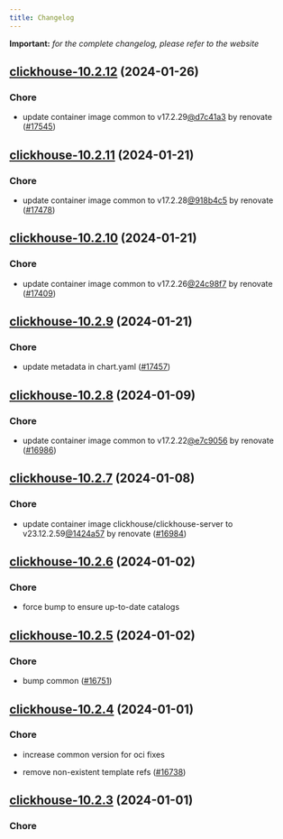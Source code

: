 ```yaml
---
title: Changelog
---
```


**Important:**
*for the complete changelog, please refer to the website*



## [clickhouse-10.2.12](https://github.com/truecharts/charts/compare/clickhouse-10.2.11...clickhouse-10.2.12) (2024-01-26)

### Chore



- update container image common to v17.2.29[@d7c41a3](https://github.com/d7c41a3) by renovate ([#17545](https://github.com/truecharts/charts/issues/17545))


## [clickhouse-10.2.11](https://github.com/truecharts/charts/compare/clickhouse-10.2.10...clickhouse-10.2.11) (2024-01-21)

### Chore



- update container image common to v17.2.28[@918b4c5](https://github.com/918b4c5) by renovate ([#17478](https://github.com/truecharts/charts/issues/17478))


## [clickhouse-10.2.10](https://github.com/truecharts/charts/compare/clickhouse-10.2.9...clickhouse-10.2.10) (2024-01-21)

### Chore



- update container image common to v17.2.26[@24c98f7](https://github.com/24c98f7) by renovate ([#17409](https://github.com/truecharts/charts/issues/17409))


## [clickhouse-10.2.9](https://github.com/truecharts/charts/compare/clickhouse-10.2.8...clickhouse-10.2.9) (2024-01-21)

### Chore



- update metadata in chart.yaml ([#17457](https://github.com/truecharts/charts/issues/17457))




## [clickhouse-10.2.8](https://github.com/truecharts/charts/compare/clickhouse-10.2.7...clickhouse-10.2.8) (2024-01-09)

### Chore



- update container image common to v17.2.22[@e7c9056](https://github.com/e7c9056) by renovate ([#16986](https://github.com/truecharts/charts/issues/16986))


## [clickhouse-10.2.7](https://github.com/truecharts/charts/compare/clickhouse-10.2.6...clickhouse-10.2.7) (2024-01-08)

### Chore



- update container image clickhouse/clickhouse-server to v23.12.2.59[@1424a57](https://github.com/1424a57) by renovate ([#16984](https://github.com/truecharts/charts/issues/16984))


## [clickhouse-10.2.6](https://github.com/truecharts/charts/compare/clickhouse-10.2.5...clickhouse-10.2.6) (2024-01-02)

### Chore



- force bump to ensure up-to-date catalogs


## [clickhouse-10.2.5](https://github.com/truecharts/charts/compare/clickhouse-10.2.4...clickhouse-10.2.5) (2024-01-02)

### Chore



- bump common ([#16751](https://github.com/truecharts/charts/issues/16751))


## [clickhouse-10.2.4](https://github.com/truecharts/charts/compare/clickhouse-10.2.3...clickhouse-10.2.4) (2024-01-01)

### Chore



- increase common version for oci fixes

- remove non-existent template refs ([#16738](https://github.com/truecharts/charts/issues/16738))


## [clickhouse-10.2.3](https://github.com/truecharts/charts/compare/clickhouse-10.2.0...clickhouse-10.2.3) (2024-01-01)

### Chore


